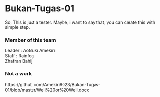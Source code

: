# Bukan-Tugas-01
So, This is just a tester. Maybe, i want to say that, you can create this with simple step.

<h3> Member of this team </h3>
Leader : Aotsuki Amekiri <br>
Staff : Rainfog <br>
        Zhafran Bahij <br>


<h3> Not a work </h3>
https://github.com/Amekiri9023/Bukan-Tugas-01/blob/master/Well%20or%20Well.docx
